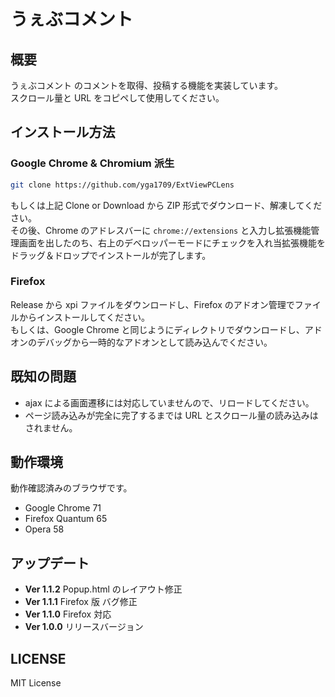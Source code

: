# うぇぶコメント

## 概要

うぇぶコメント のコメントを取得、投稿する機能を実装しています。  
スクロール量と URL をコピペして使用してください。

## インストール方法

### Google Chrome & Chromium 派生

```bash
git clone https://github.com/yga1709/ExtViewPCLens
```

もしくは上記 Clone or Download から ZIP 形式でダウンロード、解凍してください。  
その後、Chrome のアドレスバーに `chrome://extensions` と入力し拡張機能管理画面を出したのち、右上のデベロッパーモードにチェックを入れ当拡張機能をドラッグ＆ドロップでインストールが完了します。

### Firefox

Release から xpi ファイルをダウンロードし、Firefox のアドオン管理でファイルからインストールしてください。  
もしくは、Google Chrome と同じようにディレクトリでダウンロードし、アドオンのデバッグから一時的なアドオンとして読み込んでください。

## 既知の問題

- ajax による画面遷移には対応していませんので、リロードしてください。
- ページ読み込みが完全に完了するまでは URL とスクロール量の読み込みはされません。

## 動作環境

動作確認済みのブラウザです。

- Google Chrome 71
- Firefox Quantum 65
- Opera 58

## アップデート

- **Ver 1.1.2** Popup.html のレイアウト修正
- **Ver 1.1.1** Firefox 版 バグ修正
- **Ver 1.1.0** Firefox 対応
- **Ver 1.0.0** リリースバージョン

## LICENSE

MIT License
